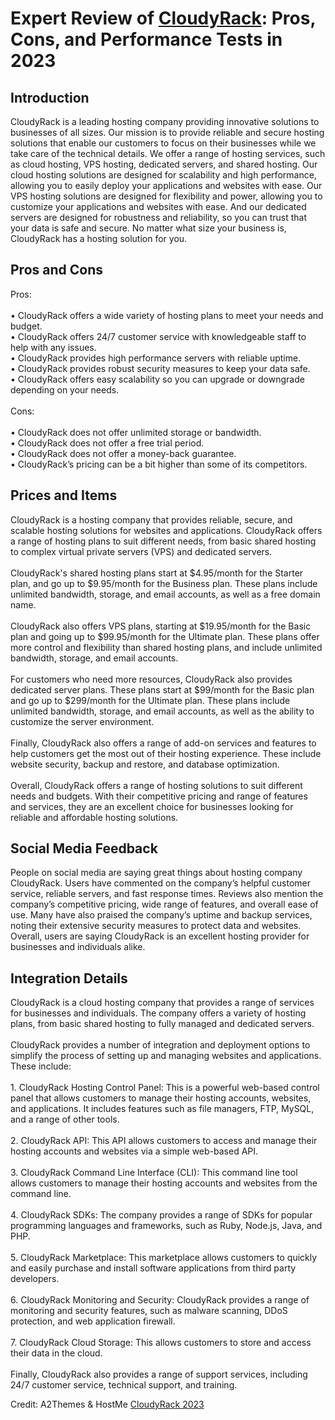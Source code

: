 <h1>Expert Review of <a href="https://a2themes.com/cloudyrack-reviews">CloudyRack</a>: Pros, Cons, and Performance Tests in 2023</h1>
<h2>Introduction</h2>
CloudyRack is a leading hosting company providing innovative solutions to businesses of all sizes. Our mission is to provide reliable and secure hosting solutions that enable our customers to focus on their businesses while we take care of the technical details. We offer a range of hosting services, such as cloud hosting, VPS hosting, dedicated servers, and shared hosting. Our cloud hosting solutions are designed for scalability and high performance, allowing you to easily deploy your applications and websites with ease. Our VPS hosting solutions are designed for flexibility and power, allowing you to customize your applications and websites with ease. And our dedicated servers are designed for robustness and reliability, so you can trust that your data is safe and secure. No matter what size your business is, CloudyRack has a hosting solution for you.
<h2>Pros and Cons</h2>
Pros:<br><br>• CloudyRack offers a wide variety of hosting plans to meet your needs and budget. <br>• CloudyRack offers 24/7 customer service with knowledgeable staff to help with any issues.<br>• CloudyRack provides high performance servers with reliable uptime.<br>• CloudyRack provides robust security measures to keep your data safe.<br>• CloudyRack offers easy scalability so you can upgrade or downgrade depending on your needs.<br><br>Cons:<br><br>• CloudyRack does not offer unlimited storage or bandwidth.<br>• CloudyRack does not offer a free trial period.<br>• CloudyRack does not offer a money-back guarantee.<br>• CloudyRack’s pricing can be a bit higher than some of its competitors.
<h2>Prices and Items</h2>
CloudyRack is a hosting company that provides reliable, secure, and scalable hosting solutions for websites and applications. CloudyRack offers a range of hosting plans to suit different needs, from basic shared hosting to complex virtual private servers (VPS) and dedicated servers. <br><br>CloudyRack's shared hosting plans start at $4.95/month for the Starter plan, and go up to $9.95/month for the Business plan. These plans include unlimited bandwidth, storage, and email accounts, as well as a free domain name. <br><br>CloudyRack also offers VPS plans, starting at $19.95/month for the Basic plan and going up to $99.95/month for the Ultimate plan. These plans offer more control and flexibility than shared hosting plans, and include unlimited bandwidth, storage, and email accounts. <br><br>For customers who need more resources, CloudyRack also provides dedicated server plans. These plans start at $99/month for the Basic plan and go up to $299/month for the Ultimate plan. These plans include unlimited bandwidth, storage, and email accounts, as well as the ability to customize the server environment. <br><br>Finally, CloudyRack also offers a range of add-on services and features to help customers get the most out of their hosting experience. These include website security, backup and restore, and database optimization. <br><br>Overall, CloudyRack offers a range of hosting solutions to suit different needs and budgets. With their competitive pricing and range of features and services, they are an excellent choice for businesses looking for reliable and affordable hosting solutions.
<h2>Social Media Feedback</h2>
People on social media are saying great things about hosting company CloudyRack. Users have commented on the company’s helpful customer service, reliable servers, and fast response times. Reviews also mention the company’s competitive pricing, wide range of features, and overall ease of use. Many have also praised the company’s uptime and backup services, noting their extensive security measures to protect data and websites. Overall, users are saying CloudyRack is an excellent hosting provider for businesses and individuals alike.
<h2>Integration Details</h2>
CloudyRack is a cloud hosting company that provides a range of services for businesses and individuals. The company offers a variety of hosting plans, from basic shared hosting to fully managed and dedicated servers.<br><br>CloudyRack provides a number of integration and deployment options to simplify the process of setting up and managing websites and applications. These include:<br><br>1. CloudyRack Hosting Control Panel: This is a powerful web-based control panel that allows customers to manage their hosting accounts, websites, and applications. It includes features such as file managers, FTP, MySQL, and a range of other tools.<br><br>2. CloudyRack API: This API allows customers to access and manage their hosting accounts and websites via a simple web-based API.<br><br>3. CloudyRack Command Line Interface (CLI): This command line tool allows customers to manage their hosting accounts and websites from the command line.<br><br>4. CloudyRack SDKs: The company provides a range of SDKs for popular programming languages and frameworks, such as Ruby, Node.js, Java, and PHP.<br><br>5. CloudyRack Marketplace: This marketplace allows customers to quickly and easily purchase and install software applications from third party developers.<br><br>6. CloudyRack Monitoring and Security: CloudyRack provides a range of monitoring and security features, such as malware scanning, DDoS protection, and web application firewall.<br><br>7. CloudyRack Cloud Storage: This allows customers to store and access their data in the cloud.<br><br>Finally, CloudyRack also provides a range of support services, including 24/7 customer service, technical support, and training.
<p>Credit: A2Themes & HostMe <a href="https://a2themes.com/cloudyrack-reviews">CloudyRack 2023</a></p>